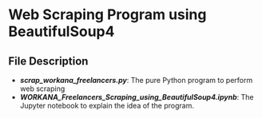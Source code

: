 
# Web Scraping Program using BeautifulSoup4

## File Description

* ***scrap_workana_freelancers.py***: The pure Python program to perform web scraping
* ***WORKANA_Freelancers_Scraping_using_BeautifulSoup4.ipynb***: The Jupyter notebook to explain the idea of the program.
